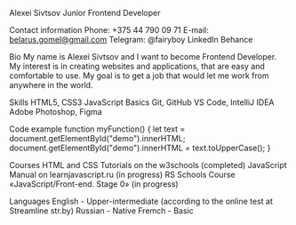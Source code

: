 Alexei Sivtsov
Junior Frontend Developer

Contact information
Phone: +375 44 790 09 71
E-mail: belarus.gomel@gmail.com
Telegram: @fairyboy
LinkedIn
Behance

Bio
My name is Alexei Sivtsov and I want to become Frontend Developer. My interest is in creating websites and applications, that are easy and comfortable to use. My goal is to get a job that would let me work from anywhere in the world.

Skills
HTML5, CSS3
JavaScript Basics
Git, GitHub
VS Code, IntelliJ IDEA
Adobe Photoshop, Figma

Code example
function myFunction() {
let text = document.getElementById("demo").innerHTML;
document.getElementById("demo").innerHTML =
text.toUpperCase();
}

Courses
HTML and CSS Tutorials on the w3schools (completed)
JavaScript Manual on learnjavascript.ru (in progress)
RS Schools Course «JavaScript/Front-end. Stage 0» (in progress)

Languages
English - Upper-intermediate (according to the online test at Streamline str.by)
Russian - Native
Fremch - Basic
